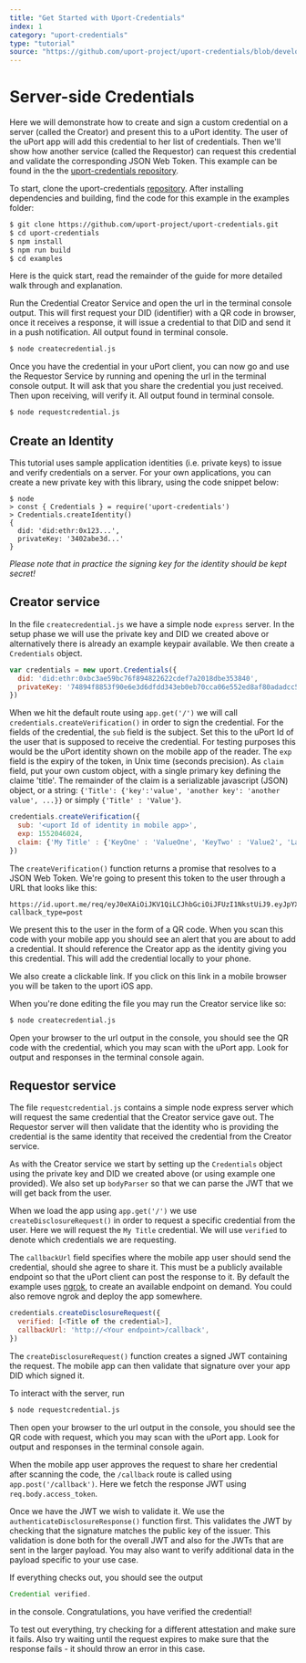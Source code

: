 ```yaml
---
title: "Get Started with Uport-Credentials"
index: 1
category: "uport-credentials"
type: "tutorial"
source: "https://github.com/uport-project/uport-credentials/blob/develop/docs/guides/tutorial.md"
---
```


# Server-side Credentials

Here we will demonstrate how to create and sign a custom credential on a server (called the Creator) and present this to a uPort identity. The user of the uPort app will add this credential to her list of credentials. Then we'll show how another service (called the Requestor) can request this credential and validate the corresponding JSON Web Token. This example can be found in the the [uport-credentials repository](github.com/uport-project/uport-credentials).

To start, clone the uport-credentials [repository](github.com/uport-project/uport-credentials). After installing dependencies and building, find the code for this example in the examples folder:

``` bash
$ git clone https://github.com/uport-project/uport-credentials.git
$ cd uport-credentials
$ npm install
$ npm run build
$ cd examples
```

Here is the quick start, read the remainder of the guide for more detailed walk through and explanation.

Run the Credential Creator Service and open the url in the terminal console output. This will first request your DID (identifier) with a QR code in browser, once it receives a response, it will issue a credential to that DID and send it in a push notification. All output found in terminal console.

``` bash
$ node createcredential.js
```

Once you have the credential in your uPort client, you can now go and use the Requestor Service by running and opening the url in the terminal console output. It will ask that you share the credential you just received. Then upon receiving, will verify it. All output found in terminal console.

``` bash
$ node requestcredential.js
```

## Create an Identity

This tutorial uses sample application identities (i.e. private keys) to issue and verify credentials on a server.  For your own applications, you can create a new private key with this library, using the code snippet below:

```
$ node
> const { Credentials } = require('uport-credentials')
> Credentials.createIdentity()
{
  did: 'did:ethr:0x123...',
  privateKey: '3402abe3d...'
}
```

*Please note that in practice the signing key for the identity should be kept secret!*

## Creator service

In the file `createcredential.js` we have a simple node `express` server. In the setup phase we will use the private key and DID we created above or alternatively there is already an example keypair available. We then create a `Credentials` object.

```js
var credentials = new uport.Credentials({
  did: 'did:ethr:0xbc3ae59bc76f894822622cdef7a2018dbe353840',
  privateKey: '74894f8853f90e6e3d6dfdd343eb0eb70cca06e552ed8af80adadcc573b35da3'
})
```

When we hit the default route using `app.get('/')` we will call `credentials.createVerification()` in order to sign the credential. For the fields of the credential, the `sub` field is the subject. Set this to the uPort Id of the user that is supposed to receive the credential. For testing purposes this would be the uPort identity shown on the mobile app of the reader. The `exp` field is the expiry of the token, in Unix time (seconds precision). As `claim` field, put your own custom object, with a single primary key defining the claime 'title'. The remainder of the claim is a serializable javascript (JSON) object, or a string: `{'Title': {'key':'value', 'another key': 'another value', ...}}` or simply `{'Title' : 'Value'}`.

```js
credentials.createVerification({
  sub: '<uport Id of identity in mobile app>',
  exp: 1552046024,
  claim: {'My Title' : {'KeyOne' : 'ValueOne', 'KeyTwo' : 'Value2', 'Last Key' : 'Last Value'}}
})
```

The `createVerification()` function returns a promise that resolves to a JSON Web Token. We're going to present this token to the user through a URL that looks like this:

```
https://id.uport.me/req/eyJ0eXAiOiJKV1QiLCJhbGciOiJFUzI1NkstUiJ9.eyJpYXQiOjE1MzgwNjMyNzIsImV4cCI6MTUzODA2Mzg3MiwidmVyaWZpZWQiOlsiTXkgVGl0bGUiXSwicGVybWlzc2lvbnMiOlsibm90aWZpY2F0aW9ucyJdLCJjYWxsYmFjayI6Imh0dHBzOi8vNDkwNDEyMjYubmdyb2suaW8vY2FsbGJhY2siLCJ0eXBlIjoic2hhcmVSZXEiLCJpc3MiOiJkaWQ6ZXRocjoweGJjM2FlNTliYzc2Zjg5NDgyMjYyMmNkZWY3YTIwMThkYmUzNTM4NDAifQ.5RMznAoaenqxYgycxuqKfuka1XfAHIDKMucnVLGEqs8qI1xmB_XTXGWb1Rw2EJhQtHBG9Br_0siIFAwRQvfoRgE?callback_type=post
```

We present this to the user in the form of a QR code. When you scan this code with your mobile app you should see an alert that you are about to add a credential. It should reference the Creator app as the identity giving you this credential. This will add the credential locally to your phone.

We also create a clickable link. If you click on this link in a mobile browser you will be taken to the uport iOS app.

When you're done editing the file you may run the Creator service like so:

```bash
$ node createcredential.js
```

Open your browser to the url output in the console, you should see the QR code with the credential, which you may scan with the uPort app. Look for output and responses in the terminal console again.

## Requestor service

The file `requestcredential.js` contains a simple node express server which will request the same credential that the Creator service gave out. The Requestor server will then validate that the identity who is providing the credential is the same identity that received the credential from the Creator service.

As with the Creator service we start by setting up the `Credentials` object using the private key and DID we created above (or using example one provided). We also set up `bodyParser` so that we can parse the JWT that we will get back from the user.

When we load the app using `app.get('/')` we use `createDisclosureRequest()` in order to request a specific credential from the user. Here we will request the `My Title` credential. We will use `verified` to denote which credentials we are requesting.

The `callbackUrl` field specifies where the mobile app user should send the credential, should she agree to share it. This must be a publicly available endpoint so that the uPort client can post the response to it. By default the example uses [ngrok](), to create an available endpoint on demand. You could also remove ngrok and deploy the app somewhere.

```js
credentials.createDisclosureRequest({
  verified: [<Title of the credential>],
  callbackUrl: 'http://<Your endpoint>/callback',
})
```

The `createDisclosureRequest()` function creates a signed JWT containing the request. The mobile app can then validate that signature over your app DID which signed it.

To interact with the server, run

```bash
$ node requestcredential.js
```

Then open your browser to the url output in the console, you should see the QR code with request, which you may scan with the uPort app. Look for output and responses in the terminal console again.

When the mobile app user approves the request to share her credential after scanning the code, the `/callback` route is called using `app.post('/callback')`. Here we fetch the response JWT using `req.body.access_token`.

Once we have the JWT we wish to validate it. We use the `authenticateDisclosureResponse()` function first. This validates the JWT by checking that the signature matches the public key of the issuer. This validation is done both for the overall JWT and also for the JWTs that are sent in the larger payload. You may also want to verify additional data in the payload specific to your use case.

If everything checks out, you should see the output

```js
Credential verified.
```

in the console. Congratulations, you have verified the credential!

To test out everything, try checking for a different attestation and make sure it fails. Also try waiting until the request expires to make sure that the response fails - it should throw an error in this case.
